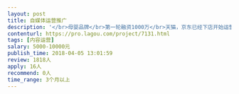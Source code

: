```yaml
---                
layout: post       
title: 自媒体运营推广           
description: '</br>母婴品牌</br>第一轮融资1000万</br>天猫，京东已经下店开始运营</br>寻觅自媒体运营，内容输出，对接自媒体投放资源</br>'     
contenturl: https://pro.lagou.com/project/7131.html      
tags: [内容运营]            
salary: 5000-10000元          
publish_time: 2018-04-05 13:01:59         
review: 1818人                   
apply: 16人                   
recommend: 0人                   
time_range: 3个月以上              
---                 
```

